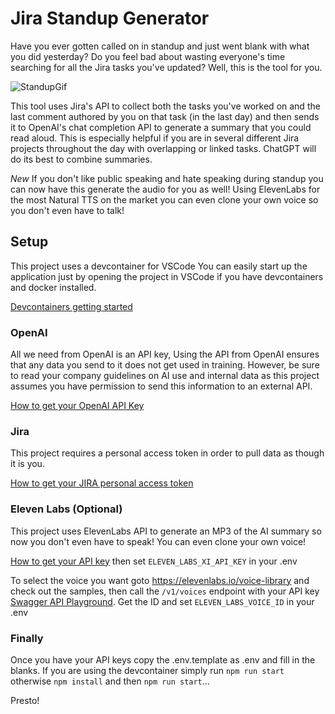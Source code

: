 # Jira Standup Generator

Have you ever gotten called on in standup and just went blank with what you did yesterday? Do you feel bad about wasting everyone's time searching for all the Jira tasks you've updated? Well, this is the tool for you. 

![StandupGif](https://media4.giphy.com/media/ebEz4dFOqew5SQdjak/giphy.gif?cid=ecf05e47teopozy9j2pixx7bbihk5d1npf92smu90dwv57pg&ep=v1_gifs_related&rid=giphy.gif&ct=g)

This tool uses Jira's API to collect both the tasks you've worked on and the last comment authored by you on that task (in the last day) and then sends it to OpenAI's chat completion API to generate a summary that you could read aloud. This is especially helpful if you are in several different Jira projects throughout the day with overlapping or linked tasks. ChatGPT will do its best to combine summaries. 

*New* If you don't like public speaking and hate speaking during standup you can now have this generate the audio for you as well! Using ElevenLabs for the most Natural TTS on the market you can even clone your own voice so you don't even have to talk! 

## Setup
This project uses a devcontainer for VSCode You can easily start up the application just by opening the project in VSCode if you have devcontainers and docker installed. 

[Devcontainers getting started](https://code.visualstudio.com/docs/devcontainers/tutorial)


### OpenAI 
All we need from OpenAI is an API key, Using the API from OpenAI ensures that any data you send to it does not get used in training. However, be sure to read your company guidelines on AI use and internal data as this project assumes you have permission to send this information to an external API. 

[How to get your OpenAI API Key](https://help.openai.com/en/articles/4936850-where-do-i-find-my-secret-api-key)

### Jira
This project requires a personal access token in order to pull data as though it is you. 

[How to get your JIRA personal access token](https://support.atlassian.com/atlassian-account/docs/manage-api-tokens-for-your-atlassian-account/)

### Eleven Labs (Optional)
This project uses ElevenLabs API to generate an MP3 of the AI summary so now you don't even have to speak! You can even clone your own voice!

[How to get your API key](https://docs.elevenlabs.io/api-reference/quick-start/authentication) then set `ELEVEN_LABS_XI_API_KEY` in your .env


To select the voice you want goto https://elevenlabs.io/voice-library and check out the samples, then call the `/v1/voices` endpoint with your API key [Swagger API Playground](https://api.elevenlabs.io/docs#/voices/Get_voices_v1_voices_get). Get the ID and set `ELEVEN_LABS_VOICE_ID` in your .env

### Finally
Once you have your API keys copy the .env.template as .env and fill in the blanks. If you are using the devcontainer simply run `npm run start` otherwise `npm install` and then `npm run start`... 

Presto! 

